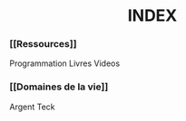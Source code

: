 # <center>  INDEX <center/>

### [[Ressources]]
Programmation
Livres
Videos
### [[Domaines de la vie]]
Argent
Teck
